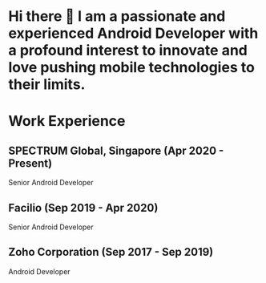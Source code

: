 # Hi there 👋 I am a passionate and experienced Android Developer with a profound interest to innovate and love pushing mobile technologies to their limits.

# Work Experience

## SPECTRUM Global, Singapore (Apr 2020 - Present) 
Senior Android Developer
  
## Facilio (Sep 2019 - Apr 2020) 
Senior Android Developer

## Zoho Corporation (Sep 2017 - Sep 2019) 
Android Developer
